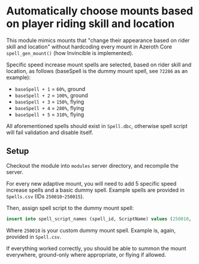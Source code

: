 # Automatically choose mounts based on player riding skill and location

This module mimics mounts that "change their appearance based on rider skill and location" without hardcoding every mount in Azeroth Core `spell_gen_mount()` (how Invincible is implemented).

Specific speed increase mount spells are selected, based on rider skill and location, as follows (baseSpell is the dummy mount spell, see `72286` as an example):

- `baseSpell + 1` = `60%`, ground
- `baseSpell + 2` = `100%`, ground
- `baseSpell + 3` = `150%`, flying
- `baseSpell + 4` = `280%`, flying
- `baseSpell + 5` = `310%`, flying

All aforementioned spells should exist in `Spell.dbc`, otherwise spell script will fail validation and disable itself.

## Setup

Checkout the module into `modules` server directory, and recompile the server.

For every new adaptive mount, you will need to add 5 specific speed increase spells and a basic dummy spell. Example spells are provided in `Spells.csv` (IDs `250010`-`250015`).

Then, assign spell script to the dummy mount spell:

```sql
insert into spell_script_names (spell_id, ScriptName) values (250010, 'spell_mount_autoselect');
```

Where `250010` is your custom dummy mount spell. Example is, again, provided in `Spell.csv`.

If everything worked correctly, you should be able to summon the mount everywhere, ground-only where appropriate, or flying if allowed.
